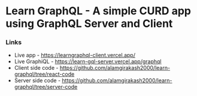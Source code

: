 <h1> Learn GraphQL - A simple CURD app using GraphQL Server and Client </h1>

<h3> Links </h3>
<ul>
  <li> Live app - <a href="https://learngraphql-client.vercel.app/"> https://learngraphql-client.vercel.app/</a>
  <li> Live GraphiQL - <a href="https://learn-gql-server.vercel.app/graphql">https://learn-gql-server.vercel.app/graphql </a>
  <li> Client side code - <a href="https://github.com/alamgirakash2000/learn-graphql/tree/react-code">https://github.com/alamgirakash2000/learn-graphql/tree/react-code</a>
  <li> Server side code - <a href="https://github.com/alamgirakash2000/learn-graphql/tree/server-code">https://github.com/alamgirakash2000/learn-graphql/tree/server-code</a>

</ul>
